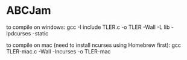 # ABCJam

to compile on windows: 
gcc -I include TLER.c -o TLER -Wall -L lib -lpdcurses -static

to compile on mac (need to install ncurses using Homebrew first):
gcc TLER-mac.c -Wall -lncurses -o TLER-mac
